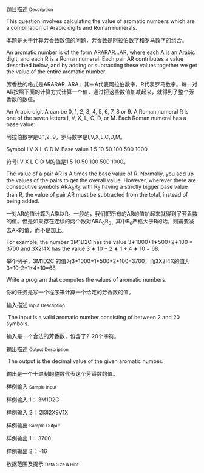 <div class="panel panel-default">
<div class="area-title">
<span>
题目描述
<small>Description</small>
</span></div>
<div class="panel-body">

<p>This question involves calculating the value of aromatic numbers which are a combination of Arabic digits and Roman numerals.</p>
<p>本题是关于计算芳香数数值的问题，芳香数是阿拉伯数字和罗马数字的组合。</p>
<p><span style="">An aromatic number is of the form ARARAR...AR, where each A is an Arabic digit, and each R is a Roman numeral. Each pair AR contributes a value described below, and by adding or subtracting these values together we get the value of the entire aromatic number.</span></p>
<p>芳香数的格式是ARARAR..ARA，其中A代表阿拉伯数字，R代表罗马数字。每一对AR按照下面的计算方式计算一个值，通过把这些数值加减起来，就得到了整个芳香数的数值。</p>
<p>An Arabic digit A can be 0, 1, 2, 3, 4, 5, 6, 7, 8 or 9. A Roman numeral R is one of the seven letters I, V, X, L, C, D, or M. Each Roman numeral has a base value:</p>
<p>阿拉伯数字是0,1,2..9，罗马数字是I,V,X,L,C,D,M。</p>
<p>Symbol I V X L C D M Base value 1 5 10 50 100 500 1000</p>
<p>符号I V X L C D M的值是1 5 10 50 100 500 1000。</p>
<p>The value of a pair AR is A times the base value of R. Normally, you add up the values of the pairs to get the overall value. However, wherever there are consecutive symbols ARA<sub>0</sub>R<sub>0</sub> with R<sub>0</sub> having a strictly bigger base value than R, the value of pair AR must be subtracted from the total, instead of being added.</p>
<p>一对AR的值计算为A乘以R。一般的，我们把所有的AR的值加起来就得到了芳香数的值。但是如果存在连续的两个数对ARA<sub>0</sub>R<sub>0，</sub>其中R<sub>0</sub>严格大于R的话，则需要减去AR的值，而不是加上。</p>
<p>For example, the number 3M1D2C has the value 3∗1000+1∗500+2∗100 = 3700 and 3X2I4X has the value 3 ∗ 10 − 2 ∗ 1 + 4 ∗ 10 = 68.</p>
<p>举个例子，3M1D2C 的值为3*1000+1*500+2*100=3700，而3X2I4X的值为3*10-2*1+4*10=68</p>
<p>Write a program that computes the values of aromatic numbers.</p>
<p>你的任务是写一个程序来计算一个给定的芳香数的值。</p>

</div>
</div>

<div class="panel panel-default">
<div class="area-title">
<span>
输入描述
<small>Input Description</small>
</span></div>
<div class="panel-body">
<p> The input is a valid aromatic number consisting of between 2 and 20 symbols.</p>
<p>输入是一个合法的芳香数，包含了2-20个字符。</p>

</div>
</div>
<div  class="panel panel-default">
<div class="area-title">
<span>
输出描述
<small>Output Description</small>
</span></div>
<div class="panel-body">

<p>&nbsp;The output is the decimal value of the given aromatic number.</p>
<p>输出是一个十进制的整数代表这个芳香数的值。</p>

</div>
</div>


<div class="panel panel-default">
<div class="area-title">
<span>
样例输入
<small>Sample Input</small>
</span></div>
<div class="panel-body">
<p>样例输入 1： 3M1D2C</p>
<p>样例输入 2： 2I3I2X9V1X</p>

</div>
</div>

<div class="panel panel-default">
<div class="area-title">
<span>
样例输出
<small>Sample Output</small>
</span></div>
<div class="panel-body">
<p>样例输出 1： 3700</p>
<p>样例输出 2： -16</p>

</div>
</div>

<div class="panel panel-default">
<div class="area-title">
<span>
数据范围及提示
<small>Data Size & Hint</small>
</span></div>
<div class="panel-body">

</div>
</div>